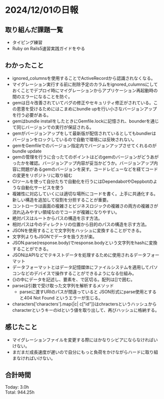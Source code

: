 # 2024/12/01の日報
## 取り組んだ課題一覧
* タイピング練習
* Ruby on Rails5速習実践ガイドをやる
## わかったこと
*  ignored_columnsを使用することでActiveRecordから認識されなくなる。
  *  マイグレーション実行する前に削除予定のカラムをignored_culumnsにしておくことでデプロイ時にマイグレーションからアプリケーション再起動時の間のエラーになることを防ぐ。
*  gemは日々改善されていてバグの修正やセキュリティ修正がされている。この恩恵を受けるためにはこまめにbundle upを行い小さなバージョンアップを行う必要がある。
*  gemはbundle installをしたときにGemfile.lockに記憶され、bounderを通じて同じバージョンでの実行が保証される。
  *  gemがバージョンアップをして最新版が配信されているとしてもbundlerはバージョンをロックしているので自動で環境には反映されない。
  *  gemをGemfileでのバージョン指定内でバージョンアップさせてくれるのがbundle update
*  gemの管理を行うに合ったてのポイントはどのgemのバージョンがどうあがったかを確認。バージョンアップ内容が妥当かどうか。バージョンアップ内容に問題があるgemのバージョンを戻す。コードレビューなどを経てコードの変更をリポジトリに取り組む
*  CIツールを使って自分たちで自動化を行うにはDependabotやDeppbotのような自動化サービスを使う
*  複雑性に対応していくには適切な場所にコードを書く。上手に共通化する。新しい構造を追加して役割を分担することが重要。
*  コントローラは画面の複雑さとビジネスロジックの複雑さの両方の複雑さが流れ込みやすい領域なのでコードが複雑になりやすい。
*  絶対パスはルートからパスの構造を示す方法。
*  相対パスは今のディレクトリの位置から目的のパスの構造を示す方法。
*  JSONを使用することで文字列をハッシュに変換することができる。
  * 文字列よりもJSONでデータを扱う方が楽。
  * JSON.parse(response.body)でresponse.bodyという文字列をhashに変換することができる。
  * JSONはAPIなどでテキストデータを処理するために使用されるデータフォーマット
  * データフォーマットとはデータ記憶媒体にファイルシステムを適用してパソコンなどのデバイスで操作することができるようになる仕組み。
  * {}の中にデータを記述し、要素を、で区切る。配列は[]で囲む。
* parseは引数で受け取った文字列を解析するメソッド
  * parseに渡すURIのパスが間違っていると JSON形式にparse使用とすると404 Not Found というエラーが生じる。
* characters['characters'].map{|c| c["id"]}はchractersというハッシュからcharacterというキーのidという値を取り出して、再びハッシュに格納する。                      
## 感じたこと
* マイグレーションファイルを変更する際にはかなりシビアにならなければいけない。
* まだまだ成長速度が遅いので自分にもっと負荷をかけながらハードに取り組まなければいけない。
## 合計時間  
Today: 3.0h<br>
Total: 944.25h
